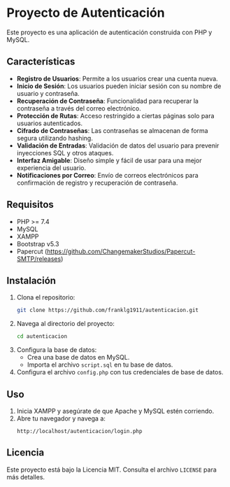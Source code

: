 # Proyecto de Autenticación

Este proyecto es una aplicación de autenticación construida con PHP y MySQL.

## Características

- **Registro de Usuarios**: Permite a los usuarios crear una cuenta nueva.
- **Inicio de Sesión**: Los usuarios pueden iniciar sesión con su nombre de usuario y contraseña.
- **Recuperación de Contraseña**: Funcionalidad para recuperar la contraseña a través del correo electrónico.
- **Protección de Rutas**: Acceso restringido a ciertas páginas solo para usuarios autenticados.
- **Cifrado de Contraseñas**: Las contraseñas se almacenan de forma segura utilizando hashing.
- **Validación de Entradas**: Validación de datos del usuario para prevenir inyecciones SQL y otros ataques.
- **Interfaz Amigable**: Diseño simple y fácil de usar para una mejor experiencia del usuario.
- **Notificaciones por Correo**: Envío de correos electrónicos para confirmación de registro y recuperación de contraseña.

## Requisitos

- PHP >= 7.4
- MySQL
- XAMPP
- Bootstrap v5.3
- Papercut (https://github.com/ChangemakerStudios/Papercut-SMTP/releases)

## Instalación

1. Clona el repositorio:
   ```bash
   git clone https://github.com/franklg1911/autenticacion.git
   ```
2. Navega al directorio del proyecto:
   ```bash
   cd autenticacion
   ```
3. Configura la base de datos:
   - Crea una base de datos en MySQL.
   - Importa el archivo `script.sql` en tu base de datos.
4. Configura el archivo `config.php` con tus credenciales de base de datos.

## Uso

1. Inicia XAMPP y asegúrate de que Apache y MySQL estén corriendo.
2. Abre tu navegador y navega a:
   ```
   http://localhost/autenticacion/login.php
   ```

## Licencia

Este proyecto está bajo la Licencia MIT. Consulta el archivo `LICENSE` para más detalles.
